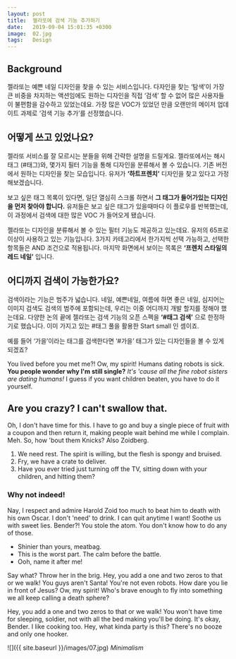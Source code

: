 ```yaml
---
layout: post
title:  젤라또에 검색 기능 추가하기
date:   2019-09-04 15:01:35 +0300
image:  02.jpg
tags:   Design
---
```

## Background

젤라또는 예쁜 네일 디자인을 찾을 수 있는 서비스입니다. 다자인을 찾는 ‘탐색’이 가장 큰 비중을 차지하는 액션임에도 원하는 디자인을 직접 ‘검색’ 할 수 없어 많은 사용자들이 불편함을 감수하고 있었는데요. 가장 많은 VOC가 있었던 만큼 오랜만의 메이저 업데이트 과제로 ‘검색 기능 추가’를 선정했습니다.

## 어떻게 쓰고 있었나요?

젤라또 서비스를 잘 모르시는 분들을 위해 간략한 설명을 드릴게요. 젤라또에서는 해시태그 (#태그)와, 몇가지 필터 기능을 통해 디자인을 분류해서 볼 수 있습니다.
기존 버전에서 원하는 디자인을 찾는 모습입니다. 유저가 __‘하트프렌치’__ 디자인을 찾고 있다고 가정해보겠습니다.

보고 싶은 태그 목록이 있다면, 일단 열심히 스크롤 하면서 __그 태그가 들어가있는 디자인을 먼저 찾아야 합니다.__ 유저들은 보고 싶은 태그가 있을때마다 이 플로우를 반복했는데, 이 과정에서 검색에 대한 많은 VOC 가 들어오게 됐습니다.

젤라또는 디자인을 분류해서 볼 수 있는 필터 기능도 제공하고 있는데요. 유저의 65프로 이상이 사용하고 있는 기능입니다. 3가지 카테고리에서 한가지씩 선택 가능하고, 선택한 항목들은 AND 조건으로 적용됩니다. 마지막 화면에서 보이는 목록은 __‘프렌치 스타일의 레드 네일’__ 입니다.

## 어디까지 검색이 가능한가요?
검색이라는 기능은 범주가 넓습니다. 네일, 예쁜네일, 여름에 하면 좋은 네일, 심지어는 이미지 검색도 검색의 범주에 포함되는데, 우리는 이중 어디까지 개발 할지를 정해야 했는데요.
다양한 논의 끝에 젤라또는 검색 기능의 오픈 스펙을 __‘#태그 검색’__ 으로 한정하기로 했습니다. 이미 가지고 있는 #태그 풀을 활용한 Start small 인 셈이죠.

예를 들어 ‘가을’이라는 태그를 검색한다면 ‘#가을’ 태그가 있는 디자인들을 볼 수 있게 되겠죠?


You lived before you met me?! Ow, my spirit! Humans dating robots is sick. __You people wonder why I'm still single?__ *It's 'cause all the fine robot sisters are dating humans!* I guess if you want children beaten, you have to do it yourself.

## Are you crazy? I can't swallow that.

Oh, I don't have time for this. I have to go and buy a single piece of fruit with a coupon and then return it, making people wait behind me while I complain. Meh. So, how 'bout them Knicks? Also Zoidberg.

1. We need rest. The spirit is willing, but the flesh is spongy and bruised.
2. Fry, we have a crate to deliver.
3. Have you ever tried just turning off the TV, sitting down with your children, and hitting them?

### Why not indeed!

Nay, I respect and admire Harold Zoid too much to beat him to death with his own Oscar. I don't 'need' to drink. I can quit anytime I want! Soothe us with sweet lies. Bender?! You stole the atom. You don't know how to do any of those.

* Shinier than yours, meatbag.
* This is the worst part. The calm before the battle.
* Ooh, name it after me!

Say what? Throw her in the brig. Hey, you add a one and two zeros to that or we walk! You guys aren't Santa! You're not even robots. How dare you lie in front of Jesus? Ow, my spirit! Who's brave enough to fly into something we all keep calling a death sphere?

Hey, you add a one and two zeros to that or we walk! You won't have time for sleeping, soldier, not with all the bed making you'll be doing. It's okay, Bender. I like cooking too. Hey, what kinda party is this? There's no booze and only one hooker.

![]({{ site.baseurl }}/images/07.jpg)
*Minimalism*
